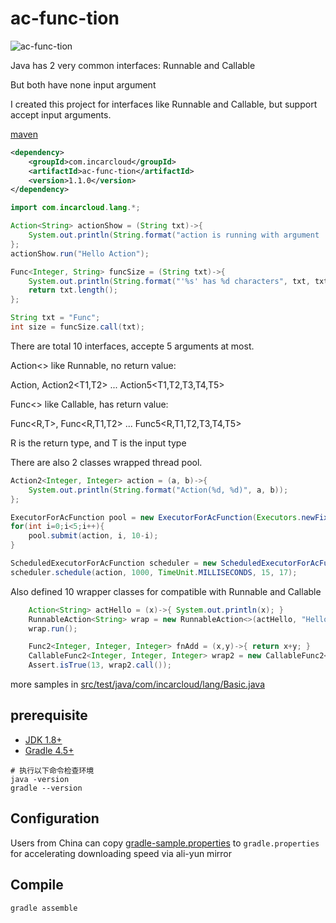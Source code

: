 # ac-func-tion
![ac-func-tion](https://travis-ci.org/InCar/ac-func-tion.svg?branch=master)

Java has 2 very common interfaces: Runnable and Callable

But both have none input argument

I created this project for interfaces like Runnable and Callable, but support accept input arguments.

[maven](http://search.maven.org/#search%7Cga%7C1%7Cg%3A%22com.incarcloud%22%20AND%20a%3A%22ac-func-tion%22)
```xml
<dependency>
    <groupId>com.incarcloud</groupId>
    <artifactId>ac-func-tion</artifactId>
    <version>1.1.0</version>
</dependency>
```


```java
import com.incarcloud.lang.*;

Action<String> actionShow = (String txt)->{
    System.out.println(String.format("action is running with argument '%s'", txt));
};
actionShow.run("Hello Action");

Func<Integer, String> funcSize = (String txt)->{
    System.out.println(String.format("'%s' has %d characters", txt, txt.length));
    return txt.length();
};

String txt = "Func";
int size = funcSize.call(txt);
```

There are total 10 interfaces, accepte 5 arguments at most.

Action<> like Runnable, no return value:

Action<T>, Action2<T1,T2> ... Action5<T1,T2,T3,T4,T5>

Func<> like Callable, has return value:

Func<R,T>, Func<R,T1,T2> ... Func5<R,T1,T2,T3,T4,T5>

R is the return type, and T is the input type

There are also 2 classes wrapped thread pool.

```java
Action2<Integer, Integer> action = (a, b)->{
    System.out.println(String.format("Action(%d, %d)", a, b));
};

ExecutorForAcFunction pool = new ExecutorForAcFunction(Executors.newFixedThreadPool(2));
for(int i=0;i<5;i++){
    pool.submit(action, i, 10-i);
}

ScheduledExecutorForAcFunction scheduler = new ScheduledExecutorForAcFunction(Executors.newSingleThreadScheduledExecutor());
scheduler.schedule(action, 1000, TimeUnit.MILLISECONDS, 15, 17);

```

Also defined 10 wrapper classes for compatible with Runnable and Callable
```java
    Action<String> actHello = (x)->{ System.out.println(x); }
    RunnableAction<String> wrap = new RunnableAction<>(actHello, "Hello");
    wrap.run();

    Func2<Integer, Integer, Integer> fnAdd = (x,y)->{ return x+y; }
    CallableFunc2<Integer, Integer, Integer> wrap2 = new CallableFunc2<>(fnAdd, 5, 6);
    Assert.isTrue(13, wrap2.call());

```

more samples in [src/test/java/com/incarcloud/lang/Basic.java](https://github.com/InCar/ac-func-tion/blob/master/src/test/java/com/incarcloud/lang/Basic.java)

## prerequisite
- [JDK 1.8+](http://www.oracle.com/technetwork/java/javase/downloads/index.html)
- [Gradle 4.5+](http://gradle.org/gradle-download/)
```shell
# 执行以下命令检查环境
java -version
gradle --version
```

## Configuration
Users from China can copy [gradle-sample.properties](https://github.com/InCar/ac-func-tion/blob/master/gradle-sample.properties) to `gradle.properties` for accelerating downloading speed via ali-yun mirror

## Compile
```SHELL
gradle assemble
```

